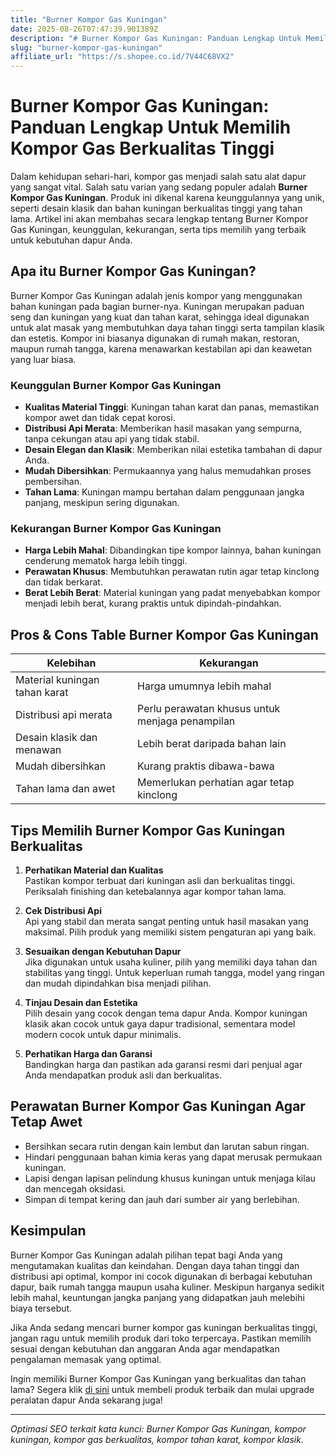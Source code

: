 ```yaml
---
title: "Burner Kompor Gas Kuningan"
date: 2025-08-26T07:47:39.901389Z
description: "# Burner Kompor Gas Kuningan: Panduan Lengkap Untuk Memilih Kompor Gas Berkualitas Tinggi..."
slug: "burner-kompor-gas-kuningan"
affiliate_url: "https://s.shopee.co.id/7V44C68VX2"
---
```

# Burner Kompor Gas Kuningan: Panduan Lengkap Untuk Memilih Kompor Gas Berkualitas Tinggi

Dalam kehidupan sehari-hari, kompor gas menjadi salah satu alat dapur yang sangat vital. Salah satu varian yang sedang populer adalah **Burner Kompor Gas Kuningan**. Produk ini dikenal karena keunggulannya yang unik, seperti desain klasik dan bahan kuningan berkualitas tinggi yang tahan lama. Artikel ini akan membahas secara lengkap tentang Burner Kompor Gas Kuningan, keunggulan, kekurangan, serta tips memilih yang terbaik untuk kebutuhan dapur Anda.

## Apa itu Burner Kompor Gas Kuningan?

Burner Kompor Gas Kuningan adalah jenis kompor yang menggunakan bahan kuningan pada bagian burner-nya. Kuningan merupakan paduan seng dan kuningan yang kuat dan tahan karat, sehingga ideal digunakan untuk alat masak yang membutuhkan daya tahan tinggi serta tampilan klasik dan estetis. Kompor ini biasanya digunakan di rumah makan, restoran, maupun rumah tangga, karena menawarkan kestabilan api dan keawetan yang luar biasa.

### Keunggulan Burner Kompor Gas Kuningan
- **Kualitas Material Tinggi**: Kuningan tahan karat dan panas, memastikan kompor awet dan tidak cepat korosi.
- **Distribusi Api Merata**: Memberikan hasil masakan yang sempurna, tanpa cekungan atau api yang tidak stabil.
- **Desain Elegan dan Klasik**: Memberikan nilai estetika tambahan di dapur Anda.
- **Mudah Dibersihkan**: Permukaannya yang halus memudahkan proses pembersihan.
- **Tahan Lama**: Kuningan mampu bertahan dalam penggunaan jangka panjang, meskipun sering digunakan.

### Kekurangan Burner Kompor Gas Kuningan
- **Harga Lebih Mahal**: Dibandingkan tipe kompor lainnya, bahan kuningan cenderung mematok harga lebih tinggi.
- **Perawatan Khusus**: Membutuhkan perawatan rutin agar tetap kinclong dan tidak berkarat.
- **Berat Lebih Berat**: Material kuningan yang padat menyebabkan kompor menjadi lebih berat, kurang praktis untuk dipindah-pindahkan.

## Pros & Cons Table Burner Kompor Gas Kuningan

| Kelebihan                         | Kekurangan                                            |
|-----------------------------------|-------------------------------------------------------|
| Material kuningan tahan karat     | Harga umumnya lebih mahal                            |
| Distribusi api merata             | Perlu perawatan khusus untuk menjaga penampilan    |
| Desain klasik dan menawan        | Lebih berat daripada bahan lain                     |
| Mudah dibersihkan                | Kurang praktis dibawa-bawa                      |
| Tahan lama dan awet             | Memerlukan perhatian agar tetap kinclong      |

## Tips Memilih Burner Kompor Gas Kuningan Berkualitas

1. **Perhatikan Material dan Kualitas**  
Pastikan kompor terbuat dari kuningan asli dan berkualitas tinggi. Periksalah finishing dan ketebalannya agar kompor tahan lama.

2. **Cek Distribusi Api**  
Api yang stabil dan merata sangat penting untuk hasil masakan yang maksimal. Pilih produk yang memiliki sistem pengaturan api yang baik.

3. **Sesuaikan dengan Kebutuhan Dapur**  
Jika digunakan untuk usaha kuliner, pilih yang memiliki daya tahan dan stabilitas yang tinggi. Untuk keperluan rumah tangga, model yang ringan dan mudah dipindahkan bisa menjadi pilihan.

4. **Tinjau Desain dan Estetika**  
Pilih desain yang cocok dengan tema dapur Anda. Kompor kuningan klasik akan cocok untuk gaya dapur tradisional, sementara model modern cocok untuk dapur minimalis.

5. **Perhatikan Harga dan Garansi**  
Bandingkan harga dan pastikan ada garansi resmi dari penjual agar Anda mendapatkan produk asli dan berkualitas.

## Perawatan Burner Kompor Gas Kuningan Agar Tetap Awet

- Bersihkan secara rutin dengan kain lembut dan larutan sabun ringan.
- Hindari penggunaan bahan kimia keras yang dapat merusak permukaan kuningan.
- Lapisi dengan lapisan pelindung khusus kuningan untuk menjaga kilau dan mencegah oksidasi.
- Simpan di tempat kering dan jauh dari sumber air yang berlebihan.

## Kesimpulan

Burner Kompor Gas Kuningan adalah pilihan tepat bagi Anda yang mengutamakan kualitas dan keindahan. Dengan daya tahan tinggi dan distribusi api optimal, kompor ini cocok digunakan di berbagai kebutuhan dapur, baik rumah tangga maupun usaha kuliner. Meskipun harganya sedikit lebih mahal, keuntungan jangka panjang yang didapatkan jauh melebihi biaya tersebut.

Jika Anda sedang mencari burner kompor gas kuningan berkualitas tinggi, jangan ragu untuk memilih produk dari toko terpercaya. Pastikan memilih sesuai dengan kebutuhan dan anggaran Anda agar mendapatkan pengalaman memasak yang optimal.

Ingin memiliki Burner Kompor Gas Kuningan yang berkualitas dan tahan lama? Segera klik [di sini](https://s.shopee.co.id/7V44C68VX2) untuk membeli produk terbaik dan mulai upgrade peralatan dapur Anda sekarang juga!

---

*Optimasi SEO terkait kata kunci: Burner Kompor Gas Kuningan, kompor kuningan, kompor gas berkualitas, kompor tahan karat, kompor klasik.*